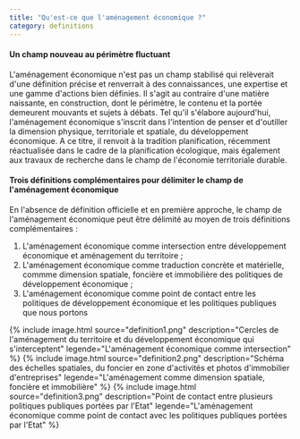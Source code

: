 ```yaml
---
title: "Qu'est-ce que l'aménagement économique ?"
category: definitions
---
```

#### Un champ nouveau au périmètre fluctuant
L'aménagement économique n'est pas un champ stabilisé qui relèverait d'une définition précise et renverrait à des connaissances, une expertise et une gamme d'actions bien définies. Il s'agit au contraire d'une matière naissante, en construction, dont le périmètre, le contenu et la portée demeurent mouvants et sujets à débats.
Tel qu'il s'élabore aujourd'hui, l'aménagement économique s'inscrit dans l'intention de penser et d'outiller la dimension physique, territoriale et spatiale, du développement économique. A ce titre, il renvoit à la tradition planification, récemment réactualisée dans le cadre de la planification écologique, mais également aux travaux de recherche dans le champ de l'économie territoriale durable.
#### Trois définitions complémentaires pour délimiter le champ de l'aménagement économique
En l'absence de définition officielle et en première approche, le champ de l'aménagement économique peut être délimité au moyen de trois définitions complémentaires :
1. L'aménagement économique comme intersection entre développement économique et aménagement du territoire ;
2. L'aménagement économique comme traduction concrète et matérielle, commme dimension spatiale, foncière et immobilière des politiques de développement économique ;
3. L'aménagement économique comme point de contact entre les politiques de développement économique et les politiques publiques que nous portons 

{% include image.html source="definition1.png" description="Cercles de l'aménagement du territoire et du développement économique qui s'interceptent" legende="L'aménagement économique comme intersection" %}
{% include image.html source="definition2.png" description="Schéma des échelles spatiales, du foncier en zone d'activités et photos d'immobilier d'entreprises" legende="L'aménagement comme dimension spatiale, foncière et immobilière" %}
{% include image.html source="definition3.png" description="Point de contact entre plusieurs politiques publiques portées par l'Etat" legende="L'aménagement économique comme point de contact avec les politiques publiques portées par l'Etat" %}

